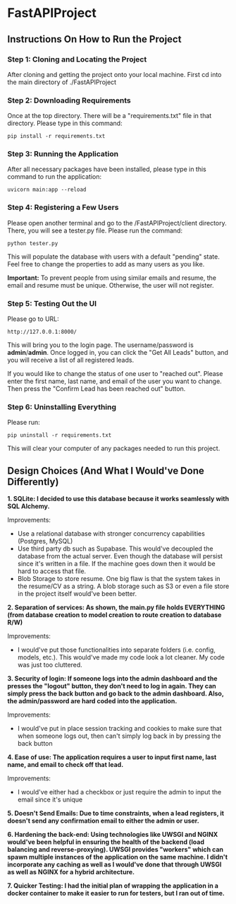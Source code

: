# FastAPIProject

## Instructions On How to Run the Project

### Step 1: Cloning and Locating the Project
After cloning and getting the project onto your local machine. First cd into the main directory 
of ./FastAPIProject

### Step 2: Downloading Requirements
Once at the top directory. There will be a "requirements.txt" file in that directory. 
Please type in this command:
```commandLine
pip install -r requirements.txt
```

### Step 3: Running the Application
After all necessary packages have been installed, please type in this command to run the application:
```commandline
uvicorn main:app --reload
```

### Step 4: Registering a Few Users
Please open another terminal and go to the /FastAPIProject/client directory. There, you will 
see a tester.py file. Please run the command:
```commandline
python tester.py
```
This will populate the database with users with a default "pending" state. 
Feel free to change the properties to add as many users as you like. 

**Important:** To prevent people from using similar emails and resume, the email and resume must be 
unique. Otherwise, the user will not register.

### Step 5: Testing Out the UI
Please go to URL:
```
http://127.0.0.1:8000/
```
This will bring you to the login page. The username/password is **admin**/**admin**.
Once logged in, you can click the "Get All Leads" button, and you will receive a list of all 
registered leads. 

If you would like to change the status of one user to "reached out". Please enter the first name, last
name, and email of the user you want to change. Then press the "Confirm Lead has been reached out" button.

### Step 6: Uninstalling Everything 
Please run:
```commandline
pip uninstall -r requirements.txt
```
This will clear your computer of any packages needed to run this project. 

## Design Choices (And What I Would've Done Differently)

**1. SQLite: I decided to use this database because it works seamlessly with SQL Alchemy.**

Improvements:
* Use a relational database with stronger concurrency capabilities (Postgres, MySQL)
* Use third party db such as Supabase. This would've decoupled the database from the actual server.
Even though the database will persist since it's written in a file. If the machine goes down then it 
would be hard to access that file.
* Blob Storage to store resume. One big flaw is that the system takes in the resume/CV as a string. A
blob storage such as S3 or even a file store in the project itself would've been better.

**2. Separation of services: As shown, the main.py file holds EVERYTHING (from database creation to 
model creation to route creation to database R/W)**

Improvements:
* I would've put those functionalities into separate folders (i.e. config, models, etc.). This would've 
made my code look a lot cleaner. My code was just too cluttered.


**3. Security of login: If someone logs into the admin dashboard and the presses the "logout" button, 
they don't need to log in again. They can simply press the back button and go back to the admin 
dashboard. Also, the admin/password are hard coded into the application.** 

Improvements:
* I would've put in place session tracking and cookies to make sure that when someone logs out, then 
can't simply log back in by pressing the back button

**4. Ease of use: The application requires a user to input first name, last name, and email to check off
that lead.**

Improvements:
* I would've either had a checkbox or just require the admin to input the email since it's unique

**5. Doesn't Send Emails: Due to time constraints, when a lead registers, it doesn't send any 
confirmation email to either the admin or user.** 

**6. Hardening the back-end: Using technologies like UWSGI and NGINX would've been helpful in ensuring 
the health of the backend (load balancing and reverse-proxying). UWSGI provides "workers" which can spawn multiple instances of 
the application on the same machine. I didn't incorporate any caching as well as I would've done that through 
UWSGI as well as NGINX for a hybrid architecture.** 

**7. Quicker Testing: I had the initial plan of wrapping the application in a docker container to make it 
easier to run for testers, but I ran out of time.**
